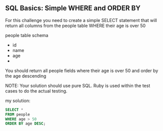 ## SQL Basics: Simple WHERE and ORDER BY

For this challenge you need to create a simple SELECT statement that will return all columns from the people table WHERE their age is over 50

people table schema
* id
* name
* age
* 
You should return all people fields where their age is over 50 and order by the age descending

NOTE: Your solution should use pure SQL. Ruby is used within the test cases to do the actual testing.

my solution:

```sql
SELECT *
FROM people 
WHERE age > 50
ORDER BY age DESC;
```  

